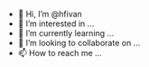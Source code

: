 - 👋 Hi, I’m @hfivan
- 👀 I’m interested in ...
- 🌱 I’m currently learning ...
- 💞️ I’m looking to collaborate on ...
- 📫 How to reach me ...

<!---
hfivan/hfivan is a ✨ special ✨ repository because its `README.md` (this file) appears on your GitHub profile.
You can click the Preview link to take a look at your changes.
--->
